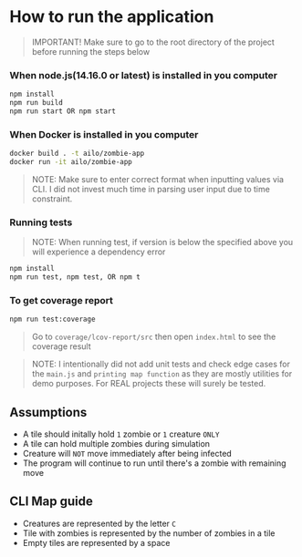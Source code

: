 # How to run the application

> IMPORTANT! Make sure to go to the root directory of the project before running the steps below

### When node.js(14.16.0 or latest) is installed in you computer

```bash
npm install
npm run build
npm run start OR npm start
```

### When Docker is installed in you computer

```bash
docker build . -t ailo/zombie-app
docker run -it ailo/zombie-app
```

> NOTE: Make sure to enter correct format when inputting values via CLI. I did not invest much time in parsing user input due to time constraint.

### Running tests

> NOTE: When running test, if version is below the specified above you will experience a dependency error

```bash
npm install
npm run test, npm test, OR npm t
```

### To get coverage report

```bash
npm run test:coverage
```

> Go to `coverage/lcov-report/src` then open `index.html` to see the coverage result

> NOTE: I intentionally did not add unit tests and check edge cases for the `main.js` and `printing map function` as they are mostly utilities for demo purposes. For REAL projects these will surely be tested.

## Assumptions

- A tile should initally hold `1` zombie or `1` creature `ONLY`
- A tile can hold multiple zombies during simulation
- Creature will `NOT` move immediately after being infected
- The program will continue to run until there's a zombie with remaining move

## CLI Map guide

- Creatures are represented by the letter `C`
- Tile with zombies is represented by the number of zombies in a tile
- Empty tiles are represented by a space
